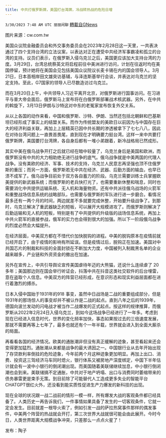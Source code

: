 ```yaml
---
title: 中共打俄罗斯牌，美国打台湾牌，冷战转热战的危险日增
---
```

`3/30/2023 7:48 AM UTC 丽丽闲聊` [轉載自GNews](https://gnews.org/articles/1058890)

图片来源：cw.com.tw  

美国众议院金融委员会和外交事务委员会在2023年2月28日这一天里，一共表决通过了四个支持台湾的立法议案，以表达对正在遭受中共经济军事霸凌和孤立的台湾的支持。议员们表示，在俄罗斯入侵乌克兰之后，美国更应该加大支持台湾的力度。3月29日，台湾总统蔡英文将启程前往中美洲进行访问，计划在往返时均在美国停留，预计她将在美国会见包括美国众议院议长麦卡锡在内的国会领导人。3月21日，日本首相岸田文雄突访基辅，与泽连斯基举行会谈，并表达对乌克兰的坚定支持。至此，G7国家的领导人已尽数造访过乌克兰。  

而在3月20日上午，中共领导人习近平离开北京，对俄罗斯进行国事访问。在习进平与普大帝会面后，俄罗斯马上宣布将在白俄罗斯部署战术核武器。另外，在中共的斡旋下，3月13日伊朗与沙特这对中东的老冤家宣布恢复外交关系。  

从以上各国的动作来看，中国和俄罗斯、沙特、伊朗、当然还包括北朝鲜和巴基斯坦已经形成了事实上的结盟关系。而作为传统盟友的美欧日以前因为与中国存在巨大的经济利益关联，再加上上层精英已因中共长期的渗透被拿下了七七八八，因此在对待台湾问题上一直畏首畏尾，直到现在才明确要力挺台湾。这样一来中共要打俄罗斯牌，美国要打台湾牌，各自身后都有一堆小弟跟着，新冷战格局已然成形。  

其实中美在俄乌战争开打之后就已经在暗中较量了，乌克兰身后是美国和欧洲，而俄罗斯没有中共的大力相助绝无进行战争的底气。俄乌战争就是中美两国的代理人战争。没有美欧的经济、军事、技术的支持，乌克兰人民意志再坚强也顶不住俄罗斯的重压；而另一方面，俄罗斯若无中共在经济、武器、后勤方面的输血，也早已溃不成军了。俄乌战争目前处于双方各自蓄力的阶段。乌克兰需要训练士兵掌握欧美提供的新武器系统；而俄罗斯的老兵快打光了，也需要重新休整和喘息，同时也需要消化中共提供运输系统、无人机和海量物资。还有中共派往俄乌战场的火箭军和重整战场信息系统的战略部队，也需要与俄罗斯的军队进行进一步磨合。看情况最多还有一两个月的时间，两边就差不多就要完成休整，开始要升级战争了。到那时，乌克兰解决了重武器缺乏的短板，可以展开大规模进攻了。而俄罗斯则解决了后勤运输和无人机的短板，特别是有了中共提供的升级版的战场信息系统，再加上中共火箭军的直接参战，俄军的实力也会得到很大的加强。所以下一阶段俄乌战争的烈度必然会大幅提升。  

在经济层面，中美双方都在不惜代价加快脱钩的进程。中美的脱钩原本在疫情前就已经开启了，由于疫情的影响有所延误。但是疫情过后，脱钩正在加速。美国对中共国芯片的制裁和科技的全面封锁在不断加大力度，中国被列入制裁黑名单的企业越来越多，产业链和外资资金的撤出在加速。  

另外在宣传上，中共引导舆论宣传美国虐待年迈的大熊猫，还说什么连续虐了 20多年；美国那边则在国会举行听证会，抖落中共在抖音这类社交软件的后台埋雷，意在盗取个人信息。中美双方的阵营已经形成，在意识形态和现实利益层面都在进行着激烈的搏杀。  

日本入侵中国始于1931年的918 事变，虽然中日战场是二战的重要组成部分，但是1931年的那场惊人的事变却并不被认作是二战的起点。直到八年之后的1939年，德国向波兰发动的闪电战才被当作二战爆发的正式起点。按这样的规律推算，而俄罗斯从2022年2月24日入侵乌克兰，到如今这场战争已经进行了一年多。考虑到现在已经进入信息时代，世界的变化频率加快，事态如果按过去的三倍速度发展，那就不需要再等上七年了，最多也就还有个一年半载，世界就会进入到全面大厮杀的局面。  

再看看各国的经济情况。欧美的通胀潮非但没有真正缓解的迹象，甚至看起来还会变得更加猛烈。通胀潮从来都是战争的最大诱因之一。中国银行业从去年开始出现了存贷款利率倒挂的危险迹象，今年前两个月这种迹象更加明显。再加上出口、消费、投资这三驾经济马车同时熄火，银行体系又被房地产深度绑定，中国下半年估计就会有一波中小银行的倒闭潮出现。而美国随着美联储继续加息，中小银行倒闭潮也会到来。美联储搞不定通胀，中共对于地产坍塌、出口与消费同时萎缩带来的债务暴雷更是束手无策。到目前除了可能替代人工造成更多失业的智能平台CHATGPT很红火外，还没看到能实质性促进生产力爆发的新科技的出现。  

现在全球的状况跟一战二战前的情形一模一样，所有爆发大战的客观条件都已经具备了。人类历史一再告诉我们，一件事情如果具备了发生的一切客观条件，它就一定会发生。目前就差一根导火索了，例如引发一战的萨拉热窝事件那样的偶发事件，中美两个阵营的热战就会开打，第三次世界大战就很可能会由此展开。今时今日，人类世界距离大规模战争冲突，只差那么一点点火星了！  

发布：陶子

